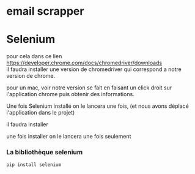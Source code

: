 # email scrapper

# Selenium
pour cela dans ce lien https://developer.chrome.com/docs/chromedriver/downloads  
il faudra installer une version de chromedriver qui correspond a notre version de chrome.

pour un mac, voir notre version se fait en faisant un click droit sur l'application chrome
puis obtenir des informations. 

Une fois Selenium installé on le lancera une fois, (et nous avons déplacé l'application dans le projet)

il faudra installer 

une fois installer on le lancera une fois seulement

### La bibliothèque selenium
```shell
pip install selenium
```
